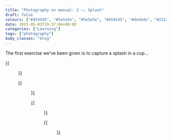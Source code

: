 ```yaml
---
title: "Photography on manual: 2 –; Splash"
draft: false
colours: ["#454545", "#5e5e5e", "#5e5e5e", "#454545", "#dedede", "#232323", "#dedede"]
date: 2015-05-03T19:37:04+00:00
categories: ["Learning"]
tags: ["photography"]
body_classes: "blog"
---
```


The first exercise we’ve been given is to capture a splash in a cup…

[{{<figure class="wp-caption aligncenter size-full wp-image-4663" src="/images/2015/05/DSCF3495-small.jpg" alt="Tea splashing out of a mug on the kitchen floor" width="1500" height="1000" caption="**First splash.** My kitchen is in a basement, so it’s a little bit dark. Even with the ISO jacked all the way up, this was the lightest I could get with the fastest possible shutter speed.">}}](/images/2015/05/DSCF3495-small.jpg)

[{{<figure class="wp-caption aligncenter size-full wp-image-4664" src="/images/2015/05/DSCF3521-small.jpg" alt="Tea splashing out of a mug, outdoors on a patio" width="1500" height="1000" caption="**Second splash.** So I went outside! Unfortunately my burst caught the splash a bit late.">}}](/images/2015/05/DSCF3521-small.jpg)

[{{<figure class="wp-caption aligncenter size-full wp-image-4665" src="/images/2015/05/DSCF3527-small.jpg" alt="Tea splashing out of a mug, outdoors on a patio. Plant pot on the left." width="1500" height="1000" caption="**Best splash.** Finally got the hang of it. Though I wonder if the plant pot on the left spoils the composition.">}}](/images/2015/05/DSCF3527-small.jpg)

[{{<figure class="wp-caption aligncenter size-full wp-image-4666" src="/images/2015/05/DSCF3527-square-small.jpg" alt="Tea splashing out of a mug, outdoors on a patio. Square crop." width="1500" height="1464" caption="**Best splash, cropped.** If I crop the pot out, but keep it landscape, I cut too much of the splash out. I’m not sure if square works either.">}}](/images/2015/05/DSCF3527-square-small.jpg)

